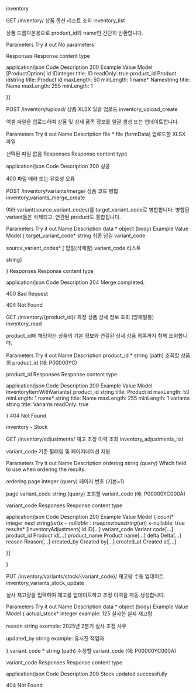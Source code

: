 inventory


GET
/inventory/
상품 옵션 리스트 조회
inventory_list

상품 드롭다운용으로 product_id와 name만 간단히 반환합니다.

Parameters
Try it out
No parameters

Responses
Response content type

application/json
Code	Description
200	
Example Value
Model
[ProductOption{
id	IDinteger
title: ID
readOnly: true
product_id	Product idstring
title: Product id
maxLength: 50
minLength: 1
name*	Namestring
title: Name
maxLength: 255
minLength: 1
 
}]

POST
/inventory/upload/
상품 XLSX 일괄 업로드
inventory_upload_create

엑셀 파일을 업로드하여 상품 및 상세 품목 정보를 일괄 생성 또는 업데이트합니다.

Parameters
Try it out
Name	Description
file *
file
(formData)
업로드할 XLSX 파일

선택된 파일 없음
Responses
Response content type

application/json
Code	Description
200	
성공

400	
파일 에러 또는 유효성 오류


POST
/inventory/variants/merge/
상품 코드 병합
inventory_variants_merge_create

여러 variant(source_variant_codes)를 target_variant_code로 병합합니다. 병합된 variant들은 삭제되고, 연관된 product도 통합됩니다.

Parameters
Try it out
Name	Description
data *
object
(body)
Example Value
Model
{
target_variant_code*	string
최종 남길 variant_code

source_variant_codes*	[
합칠(삭제할) variant_code 리스트

string]
 
}
Responses
Response content type

application/json
Code	Description
204	
Merge completed.

400	
Bad Request

404	
Not Found


GET
/inventory/{product_id}/
특정 상품 상세 정보 조회 (방패필통)
inventory_read

product_id에 해당하는 상품의 기본 정보와 연결된 상세 상품 목록까지 함께 조회합니다.

Parameters
Try it out
Name	Description
product_id *
string
(path)
조회할 상품의 product_id (예: P00000YC)

product_id
Responses
Response content type

application/json
Code	Description
200	
Example Value
Model
InventoryItemWithVariants{
product_id	string
title: Product id
maxLength: 50
minLength: 1
name*	string
title: Name
maxLength: 255
minLength: 1
variants	string
title: Variants
readOnly: true
 
}
404	
Not Found

inventory - Stock


GET
/inventory/adjustments/
재고 조정 이력 조회
inventory_adjustments_list

variant_code 기준 필터링 및 페이지네이션 지원

Parameters
Try it out
Name	Description
ordering
string
(query)
Which field to use when ordering the results.

ordering
page
integer
(query)
페이지 번호 (기본=1)

page
variant_code
string
(query)
조회할 variant_code (예: P00000YC000A)

variant_code
Responses
Response content type

application/json
Code	Description
200	
Example Value
Model
{
count*	integer
next	string($uri)
x-nullable: true
previous	string($uri)
x-nullable: true
results*	[InventoryAdjustment{
id	ID[...]
variant_code	Variant code[...]
product_id	Product id[...]
product_name	Product name[...]
delta	Delta[...]
reason	Reason[...]
created_by	Created by[...]
created_at	Created at[...]
 
}]
 
}

PUT
/inventory/variants/stock/{variant_code}/
재고량 수동 업데이트
inventory_variants_stock_update

실사 재고량을 입력하여 재고를 업데이트하고 조정 이력을 자동 생성합니다.

Parameters
Try it out
Name	Description
data *
object
(body)
Example Value
Model
{
actual_stock*	integer
example: 125
실사한 실제 재고량

reason	string
example: 2025년 2분기 실사
조정 사유

updated_by	string
example: 유시진
작업자

 
}
variant_code *
string
(path)
수정할 variant_code (예: P00000YC000A)

variant_code
Responses
Response content type

application/json
Code	Description
200	
Stock updated successfully

404	
Not Found